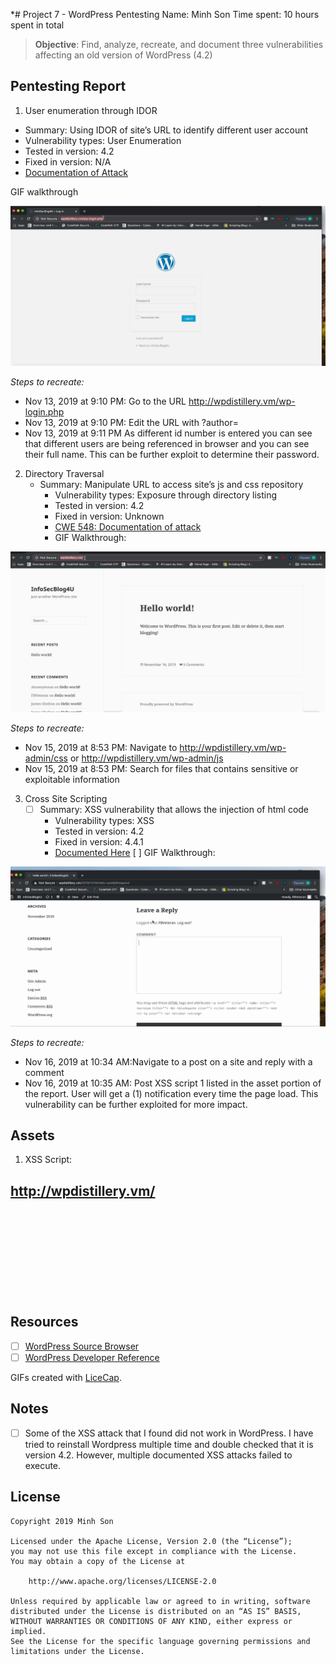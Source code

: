 *# Project 7 - WordPress Pentesting
Name: Minh Son
Time spent: 10 hours spent in total

> **Objective**: Find, analyze, recreate, and document three vulnerabilities affecting an old version of WordPress (4.2)  

## Pentesting Report

1.  User enumeration through IDOR
* Summary: Using IDOR of site’s URL to identify different user account
* Vulnerability types: User Enumeration
* Tested in version: 4.2
* Fixed in version: N/A
* [Documentation of Attack](https://hackerone.com/reports/335427)

GIF walkthrough

![Alt Text](https://github.com/mhson281/Csuvets/blob/master/User_Enumeration.gif)
  

_Steps to recreate:_ 
* Nov 13, 2019 at 9:10 PM:  Go to the URL http://wpdistillery.vm/wp-login.php
* Nov 13, 2019 at 9:10 PM: Edit the URL with ?author= <id number>
* Nov 13, 2019 at 9:11 PM As different  id number is entered you can see that different users are being referenced in browser and you can see their full name.  This can be further exploit to determine their password.


2. Directory Traversal
	* Summary: Manipulate URL to access site’s js and css repository
		* Vulnerability types: Exposure through directory listing
		* Tested in version:  4.2
		* Fixed in version: Unknown
		* [CWE  548: Documentation of attack](https://www.cvedetails.com/cwe-details/548/Information-Leak-Through-Directory-Listing.html) 
		* GIF Walkthrough: 

![Alt Text](https://github.com/mhson281/Csuvets/blob/master/DirTraversal.gif)

_Steps to recreate:_ 
* Nov 15, 2019 at 8:53 PM: Navigate to http://wpdistillery.vm/wp-admin/css or http://wpdistillery.vm/wp-admin/js
* Nov 15, 2019 at 8:53 PM: Search for files that contains sensitive or exploitable information



3. Cross Site Scripting
	* [ ] Summary: XSS vulnerability that allows the injection of html code
		* Vulnerability types: XSS
		* Tested in version: 4.2
		* Fixed in version: 4.4.1
		* [Documented Here](https://nvd.nist.gov/vuln/detail/CVE-2016-1564)
  [ ] GIF Walkthrough: 
 
![Alt Text](https://github.com/mhson281/Csuvets/blob/master/XSS.gif)


  _Steps to recreate:_ 
* Nov 16, 2019 at 10:34 AM:Navigate to a post on a site and reply with a comment 
* Nov 16, 2019 at 10:35 AM:  Post XSS script 1 listed in the asset portion of the report.  User will get a (1) notification every time the page load.  This vulnerability can be further exploited for more impact.
  
    
## Assets
1. XSS Script:
 ## http://wpdistillery.vm/<svg onload=alert(1)>  ##


## Resources

- [ ] [WordPress Source Browser](https://core.trac.wordpress.org/browser/)
- [ ] [WordPress Developer Reference](https://developer.wordpress.org/reference/)

GIFs created with [LiceCap](http://www.cockos.com/licecap/).

## Notes

- [ ] Some of the XSS attack that I found did not work in WordPress.  I have tried to reinstall Wordpress multiple time and double checked that it is version 4.2.  However, multiple documented XSS attacks failed to execute.

## License

    Copyright 2019 Minh Son

    Licensed under the Apache License, Version 2.0 (the “License”);
    you may not use this file except in compliance with the License.
    You may obtain a copy of the License at

        http://www.apache.org/licenses/LICENSE-2.0

    Unless required by applicable law or agreed to in writing, software
    distributed under the License is distributed on an “AS IS” BASIS,
    WITHOUT WARRANTIES OR CONDITIONS OF ANY KIND, either express or implied.
    See the License for the specific language governing permissions and
    limitations under the License.
